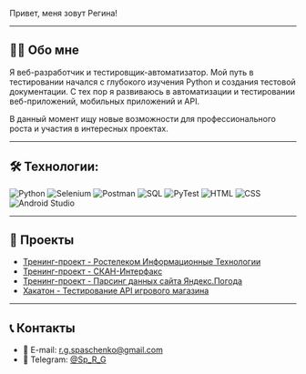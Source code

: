 Привет, меня зовут Регина!

---

## 🧑‍💻 Обо мне

Я веб-разработчик и тестировщик-автоматизатор. Мой путь в тестировании начался с глубокого изучения Python и создания тестовой документации. С тех пор я развиваюсь в автоматизации и тестировании веб-приложений, мобильных приложений и API. 

В данный момент ищу новые возможности для профессионального роста и участия в интересных проектах.

---

## 🛠 Технологии:

![Python](https://img.shields.io/badge/-Python-464646?style=flat-square&logo=python)
![Selenium](https://img.shields.io/badge/-Selenium-464646?style=flat-square&logo=selenium)
![Postman](https://img.shields.io/badge/-Postman-464646?style=flat-square&logo=postman)
![SQL](https://img.shields.io/badge/-SQL-464646?style=flat-square&logo=postgresql)
![PyTest](https://img.shields.io/badge/-PyTest-464646?style=flat-square&logo=pytest)
![HTML](https://img.shields.io/badge/-HTML-464646?style=flat-square&logo=html5)
![CSS](https://img.shields.io/badge/-CSS-464646?style=flat-square&logo=css3)
![Android Studio](https://img.shields.io/badge/-Android_Studio-464646?style=flat-square&logo=android)

---

## 🚀 Проекты
- [Тренинг-проект - Ростелеком Информационные Технологии](https://github.com/SpaRegina/Rostelecom.git)
- [Тренинг-проект - СКАН-Интерфакс](https://github.com/SpaRegina/Scan_interfax.git)
- [Тренинг-проект - Парсинг данных сайта Яндекс.Погода](https://github.com/SpaRegina/Yandex.Weather-website-data-parser.git)
- [Хакатон - Тестирование API игрового магазина](https://github.com/SpaRegina/Bug_Hunters.git)


---

## 📞 Контакты

- 📧 E-mail: r.g.spaschenko@gmail.com
- 📱 Telegram: [@Sp_R_G](https://t.me/Sp_R_G)
